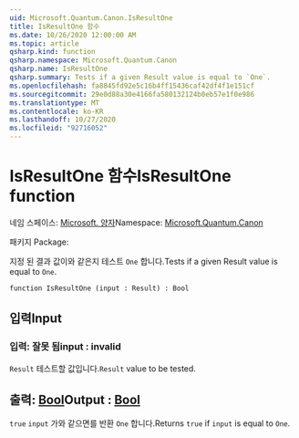 ```yaml
---
uid: Microsoft.Quantum.Canon.IsResultOne
title: IsResultOne 함수
ms.date: 10/26/2020 12:00:00 AM
ms.topic: article
qsharp.kind: function
qsharp.namespace: Microsoft.Quantum.Canon
qsharp.name: IsResultOne
qsharp.summary: Tests if a given Result value is equal to `One`.
ms.openlocfilehash: fa8845fd92e5c16b4ff15436caf42df4f1e151cf
ms.sourcegitcommit: 29e0d88a30e4166fa580132124b0eb57e1f0e986
ms.translationtype: MT
ms.contentlocale: ko-KR
ms.lasthandoff: 10/27/2020
ms.locfileid: "92716052"
---
```

# <a name="isresultone-function"></a><span data-ttu-id="d0a5e-102">IsResultOne 함수</span><span class="sxs-lookup"><span data-stu-id="d0a5e-102">IsResultOne function</span></span>

<span data-ttu-id="d0a5e-103">네임 스페이스: [Microsoft. 양자](xref:Microsoft.Quantum.Canon)</span><span class="sxs-lookup"><span data-stu-id="d0a5e-103">Namespace: [Microsoft.Quantum.Canon](xref:Microsoft.Quantum.Canon)</span></span>

<span data-ttu-id="d0a5e-104">패키지 [](https://nuget.org/packages/)</span><span class="sxs-lookup"><span data-stu-id="d0a5e-104">Package: [](https://nuget.org/packages/)</span></span>


<span data-ttu-id="d0a5e-105">지정 된 결과 값이와 같은지 테스트 `One` 합니다.</span><span class="sxs-lookup"><span data-stu-id="d0a5e-105">Tests if a given Result value is equal to `One`.</span></span>

```qsharp
function IsResultOne (input : Result) : Bool
```


## <a name="input"></a><span data-ttu-id="d0a5e-106">입력</span><span class="sxs-lookup"><span data-stu-id="d0a5e-106">Input</span></span>

### <a name="input--__invalidresult__"></a><span data-ttu-id="d0a5e-107">입력: __잘못 <Result> 됨__</span><span class="sxs-lookup"><span data-stu-id="d0a5e-107">input : __invalid<Result>__</span></span>

<span data-ttu-id="d0a5e-108">`Result` 테스트할 값입니다.</span><span class="sxs-lookup"><span data-stu-id="d0a5e-108">`Result` value to be tested.</span></span>



## <a name="output--bool"></a><span data-ttu-id="d0a5e-109">출력: [Bool](xref:microsoft.quantum.lang-ref.bool)</span><span class="sxs-lookup"><span data-stu-id="d0a5e-109">Output : [Bool](xref:microsoft.quantum.lang-ref.bool)</span></span>

<span data-ttu-id="d0a5e-110">`true` `input` 가와 같으면를 반환 `One` 합니다.</span><span class="sxs-lookup"><span data-stu-id="d0a5e-110">Returns `true` if `input` is equal to `One`.</span></span>